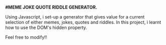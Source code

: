 **#MEME JOKE QUOTE RIDDLE GENERATOR.**

Using Javascript, i set-up a generator that gives value for a current selection of either memes, jokes, quotes and riddles.
In this project, i learnt how to use the DOM's hidden property.

Feel free to modify!!